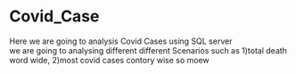 # Covid_Case
Here we are going to analysis Covid Cases using SQL server  
we are going to analysing different different Scenarios
such as 
1)total death word wide, 
2)most covid cases contory wise so moew
